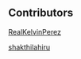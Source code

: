 ## Contributors

[RealKelvinPerez](https://github.com/realkelvinperez)

[shakthilahiru](https://github.com/shakthilahiru)
